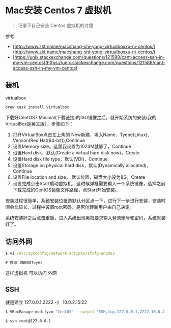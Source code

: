 # Mac安装 Centos 7 虚拟机

> 记录下自己安装 Centos 虚拟机的过程

参考: 

* [http://www.zkt.name/macshang-shi-yong-virtualboxxu-ni-centos/](http://www.zkt.name/macshang-shi-yong-virtualboxxu-ni-centos/)
* [https://unix.stackexchange.com/questions/121588/cant-access-ssh-in-my-vm-centos](https://unix.stackexchange.com/questions/121588/cant-access-ssh-in-my-vm-centos)

## 装机

virtualbox

```cmd
brew cask install virtualbox
```

下载好CentOS7 Minimal(下载链接)的ISO镜像之后，就开始系统的安装(我的VirtualBox是英文版），步骤如下：

1. 打开VirtualBox点击左上角的 New新建，填入Name、Tyepe(Linux)、Version(Red Hat(64-bit)),Continue
2. 设置Memory size，这里我设置为1024M就够了，Continue
3. 设置Hard disk，默认(Create a virtual hard disk now)，Create
4. 设置Hard disk file type，默认(VDI)，Continue
5. 设置Storage on physical hard disk，默认(Dynamically allocated)，Continue
6. 设置File location and size， 默认位置，磁盘大小设为8G，Create
7. 设置完成点击Start启动虚拟机，这时候弹框需要输入一个系统镜像，选择之前下载完成的CentOS镜像文件路径，点Start开始安装。

安装过程很简单，系统安装位置选默认分区点一下，进行下一步进行安装，安装时间会比较长，过程中设置root密码，是否创建新用户由自己决定。

系统安装好之后点击重启，进入系统出现黑框要求输入登录账号和密码，系统就装好了。


## 访问外网

```cmd
$ vi /etc/sysconfig/network-scripts/ifcfg-enp0s3

# 修改 ONBOOT=yes
```

这样虚拟机 可以访问 外网


## SSH

就是建立 127.0.0.1:2222 -》 10.0.2.15:22
```cmd
$ VBoxManage modifyvm "CentOS" --natpf1 "SSH,tcp,127.0.0.1,2222,10.0.2.15,22" 

$ ssh root@127.0.0.1
```
